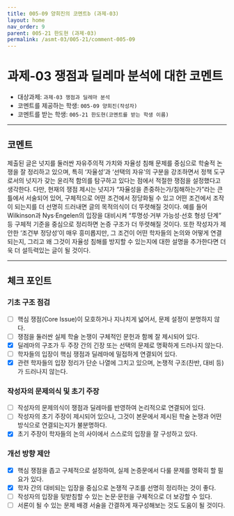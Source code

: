 ```yaml
---
title: 005-09 양희진의 코멘트b (과제-03) 
layout: home
nav_order: 9
parent: 005-21 한도현 (과제-03)
permalink: /asmt-03/005-21/comment-005-09
---
```


# 과제-03 쟁점과 딜레마 분석에 대한 코멘트

- 대상과제: `과제-03 쟁점과 딜레마 분석`
- 코멘트를 제공하는 학생: `005-09 양희진(작성자)` 
- 코멘트를 받는 학생: `005-21 한도현(코멘트를 받는 학생 이름)` 

---

## 코멘트

제출된 글은 넛지를 둘러싼 자유주의적 가치와 자율성 침해 문제를 중심으로 학술적 논쟁을 잘 정리하고 있으며, 특히 ‘자율성’과 ‘선택의 자유’의 구분을 강조하면서 정책 도구로서의 넛지가 갖는 윤리적 함의를 탐구하고 있다는 점에서 적절한 쟁점을 설정했다고 생각한다. 다만, 현재의 쟁점 제시는 넛지가 “자율성을 존중하는가/침해하는가”라는 큰 틀에서 서술되어 있어, 구체적으로 어떤 조건에서 정당화될 수 있고 어떤 조건에서 조작이 되는지를 더 선명히 드러내면 글의 목적의식이 더 뚜렷해질 것이다. 예를 들어 Wilkinson과 Nys·Engelen의 입장을 대비시켜 “투명성·거부 가능성·선호 형성 단계” 등 구체적 기준을 중심으로 정리하면 논증 구조가 더 뚜렷해질 것이다. 또한 작성자가 제안한 ‘조건부 정당성’이 매우 흥미롭지만, 그 조건이 어떤 학자들의 논의와 어떻게 연결되는지, 그리고 왜 그것이 자율성 침해를 방지할 수 있는지에 대한 설명을 추가한다면 더욱 더 설득력있는 글이 될 것이다.

---

## 체크 포인트

### **기초 구조 점검**
- [ ] 핵심 쟁점(Core Issue)이 모호하거나 지나치게 넓어서, 문제 설정이 분명하지 않다.
- [ ] 쟁점을 둘러싼 실제 학술 논쟁이 구체적인 문헌과 함께 잘 제시되어 있다.
- [x] 딜레마의 구조가 두 주장 간의 긴장 또는 선택의 문제로 명확하게 드러나지 않는다.
- [ ] 학자들의 입장이 핵심 쟁점과 딜레마에 밀접하게 연결되어 있다.
- [x] 관련 학자들의 입장 정리가 단순 나열에 그치고 있으며, 논쟁적 구조(찬반, 대비 등)가 드러나지 않는다.

### **작성자의 문제의식 및 초기 주장**
- [ ] 작성자의 문제의식이 쟁점과 딜레마를 반영하여 논리적으로 연결되어 있다.
- [ ] 작성자의 초기 주장이 제시되어 있으나, 그것이 본문에서 제시된 학술 논쟁과 어떤 방식으로 연결되는지가 불분명하다.
- [x] 초기 주장이 학자들의 논의 사이에서 스스로의 입장을 잘 구성하고 있다.

### **개선 방향 제안**
- [x] 핵심 쟁점을 좁고 구체적으로 설정하여, 실제 논증문에서 다룰 문제를 명확히 할 필요가 있다.
- [x] 학자 간의 대비되는 입장을 중심으로 논쟁적 구조를 선명히 정리하는 것이 좋다.
- [ ] 작성자의 입장을 뒷받침할 수 있는 논문·문헌을 구체적으로 더 보강할 수 있다.
- [ ] 서론이 될 수 있는 문제 배경 서술을 간결하게 재구성해보는 것도 도움이 될 것이다.
